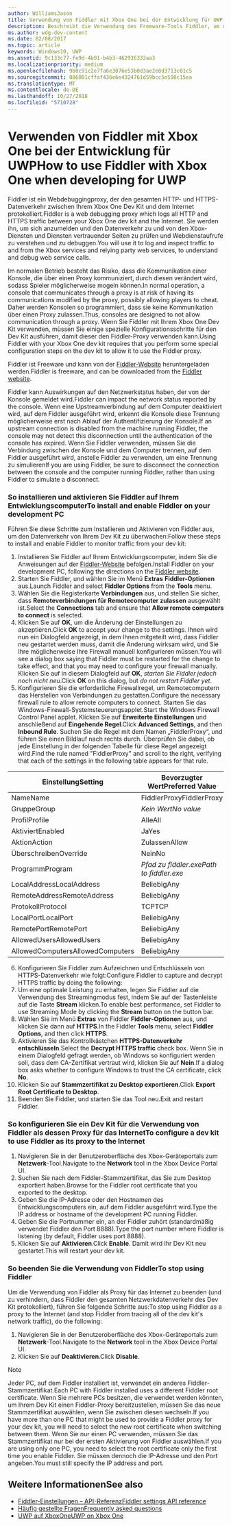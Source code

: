 ```yaml
---
author: WilliamsJason
title: Verwendung von Fiddler mit Xbox One bei der Entwicklung für UWP
description: Beschreibt die Verwendung des Freeware-Tools Fiddler, um den Netzwerkverkehr für ein Xbox One Dev Kit für UWP anzuzeigen.
ms.author: wdg-dev-content
ms.date: 02/08/2017
ms.topic: article
keywords: Windows10, UWP
ms.assetid: 9c133c77-fe9d-4b81-b4b3-462936333aa3
ms.localizationpriority: medium
ms.openlocfilehash: 9b0c91c2e7fa6e3076e53b0d3ae2e8d3713c81c5
ms.sourcegitcommit: 086001cffaf436e6e4324761d59bcc5e598c15ea
ms.translationtype: MT
ms.contentlocale: de-DE
ms.lasthandoff: 10/27/2018
ms.locfileid: "5710728"
---
```

# <a name="how-to-use-fiddler-with-xbox-one-when-developing-for-uwp"></a><span data-ttu-id="7b9e0-104">Verwenden von Fiddler mit Xbox One bei der Entwicklung für UWP</span><span class="sxs-lookup"><span data-stu-id="7b9e0-104">How to use Fiddler with Xbox One when developing for UWP</span></span>

<span data-ttu-id="7b9e0-105">Fiddler ist ein Webdebuggingproxy, der den gesamten HTTP- und HTTPS-Datenverkehr zwischen Ihrem Xbox One Dev Kit und dem Internet protokolliert.</span><span class="sxs-lookup"><span data-stu-id="7b9e0-105">Fiddler is a web debugging proxy which logs all HTTP and HTTPS traffic between your Xbox One dev kit and the Internet.</span></span> <span data-ttu-id="7b9e0-106">Sie werden ihn, um sich anzumelden und den Datenverkehr zu und von den Xbox-Diensten und Diensten vertrauender Seiten zu prüfen und Webdienstaufrufe zu verstehen und zu debuggen.</span><span class="sxs-lookup"><span data-stu-id="7b9e0-106">You will use it to log and inspect traffic to and from the Xbox services and relying party web services, to understand and debug web service calls.</span></span> 

<span data-ttu-id="7b9e0-107">Im normalen Betrieb besteht das Risiko, dass die Kommunikation einer Konsole, die über einen Proxy kommuniziert, durch diesen verändert wird, sodass Spieler möglicherweise mogeln können.</span><span class="sxs-lookup"><span data-stu-id="7b9e0-107">In normal operation, a console that communicates through a proxy is at risk of having its communications modified by the proxy, possibly allowing players to cheat.</span></span> <span data-ttu-id="7b9e0-108">Daher werden Konsolen so programmiert, dass sie keine Kommunikation über einen Proxy zulassen.</span><span class="sxs-lookup"><span data-stu-id="7b9e0-108">Thus, consoles are designed to not allow communication through a proxy.</span></span> <span data-ttu-id="7b9e0-109">Wenn Sie Fiddler mit Ihrem Xbox One Dev Kit verwenden, müssen Sie einige spezielle Konfigurationsschritte für den Dev Kit ausführen, damit dieser den Fiddler-Proxy verwenden kann.</span><span class="sxs-lookup"><span data-stu-id="7b9e0-109">Using Fiddler with your Xbox One dev kit requires that you perform some special configuration steps on the dev kit to allow it to use the Fiddler proxy.</span></span> 

<span data-ttu-id="7b9e0-110">Fiddler ist Freeware und kann von der [Fiddler-Website](http://www.fiddler2.com/fiddler2/) heruntergeladen werden.</span><span class="sxs-lookup"><span data-stu-id="7b9e0-110">Fiddler is freeware, and can be downloaded from the [Fiddler website](http://www.fiddler2.com/fiddler2/).</span></span> 

<span data-ttu-id="7b9e0-111">Fiddler kann Auswirkungen auf den Netzwerkstatus haben, der von der Konsole gemeldet wird.</span><span class="sxs-lookup"><span data-stu-id="7b9e0-111">Fiddler can impact the network status reported by the console.</span></span> <span data-ttu-id="7b9e0-112">Wenn eine Upstreamverbindung auf dem Computer deaktiviert wird, auf dem Fiddler ausgeführt wird, erkennt die Konsole diese Trennung möglicherweise erst nach Ablauf der Authentifizierung der Konsole.</span><span class="sxs-lookup"><span data-stu-id="7b9e0-112">If an upstream connection is disabled from the machine running Fiddler, the console may not detect this disconnection until the authentication of the console has expired.</span></span> <span data-ttu-id="7b9e0-113">Wenn Sie Fiddler verwenden, müssen Sie die Verbindung zwischen der Konsole und dem Computer trennen, auf dem Fiddler ausgeführt wird, anstelle Fiddler zu verwenden, um eine Trennung zu simulieren</span><span class="sxs-lookup"><span data-stu-id="7b9e0-113">If you are using Fiddler, be sure to disconnect the connection between the console and the computer running Fiddler, rather than using Fiddler to simulate a disconnect.</span></span>

### <a name="to-install-and-enable-fiddler-on-your-development-pc"></a><span data-ttu-id="7b9e0-114">So installieren und aktivieren Sie Fiddler auf Ihrem Entwicklungscomputer</span><span class="sxs-lookup"><span data-stu-id="7b9e0-114">To install and enable Fiddler on your development PC</span></span>
<span data-ttu-id="7b9e0-115">Führen Sie diese Schritte zum Installieren und Aktivieren von Fiddler aus, um den Datenverkehr von Ihrem Dev Kit zu überwachen:</span><span class="sxs-lookup"><span data-stu-id="7b9e0-115">Follow these steps to install and enable Fiddler to monitor traffic from your dev kit:</span></span>

1. <span data-ttu-id="7b9e0-116">Installieren Sie Fiddler auf Ihrem Entwicklungscomputer, indem Sie die Anweisungen auf der [Fiddler-Website](http://www.fiddler2.com/fiddler2/) befolgen.</span><span class="sxs-lookup"><span data-stu-id="7b9e0-116">Install Fiddler on your development PC, following the directions on the [Fiddler website](http://www.fiddler2.com/fiddler2/).</span></span> 
2. <span data-ttu-id="7b9e0-117">Starten Sie Fiddler, und wählen Sie im Menü **Extras** **Fiddler-Optionen** aus.</span><span class="sxs-lookup"><span data-stu-id="7b9e0-117">Launch Fiddler and select **Fiddler Options** from the **Tools** menu.</span></span> 
3. <span data-ttu-id="7b9e0-118">Wählen Sie die Registerkarte **Verbindungen** aus, und stellen Sie sicher, dass **Remoteverbindungen für Remotecomputer zulassen** ausgewählt ist.</span><span class="sxs-lookup"><span data-stu-id="7b9e0-118">Select the **Connections** tab and ensure that **Allow remote computers to connect** is selected.</span></span> 
4. <span data-ttu-id="7b9e0-119">Klicken Sie auf **OK**, um die Änderung der Einstellungen zu akzeptieren.</span><span class="sxs-lookup"><span data-stu-id="7b9e0-119">Click **OK** to accept your change to the settings.</span></span> <span data-ttu-id="7b9e0-120">Ihnen wird nun ein Dialogfeld angezeigt, in dem Ihnen mitgeteilt wird, dass Fiddler neu gestartet werden muss, damit die Änderung wirksam wird, und Sie Ihre möglicherweise Ihre Firewall manuell konfigurieren müssen.</span><span class="sxs-lookup"><span data-stu-id="7b9e0-120">You will see a dialog box saying that Fiddler must be restarted for the change to take effect, and that you may need to configure your firewall manually.</span></span> <span data-ttu-id="7b9e0-121">Klicken Sie auf in diesem Dialogfeld auf **OK**, *starten Sie Fiddler jedoch noch nicht neu*.</span><span class="sxs-lookup"><span data-stu-id="7b9e0-121">Click **OK** on this dialog, but *do not restart Fiddler yet*.</span></span>
5. <span data-ttu-id="7b9e0-122">Konfigurieren Sie die erforderliche Firewallregel, um Remotecomputern das Herstellen von Verbindungen zu gestatten.</span><span class="sxs-lookup"><span data-stu-id="7b9e0-122">Configure the necessary firewall rule to allow remote computers to connect.</span></span> <span data-ttu-id="7b9e0-123">Starten Sie das Windows-Firewall-Systemsteuerungsapplet.</span><span class="sxs-lookup"><span data-stu-id="7b9e0-123">Start the Windows Firewall Control Panel applet.</span></span> <span data-ttu-id="7b9e0-124">Klicken Sie auf **Erweiterte Einstellungen** und anschließend auf **Eingehende Regel**.</span><span class="sxs-lookup"><span data-stu-id="7b9e0-124">Click **Advanced Settings**, and then **Inbound Rule**.</span></span> <span data-ttu-id="7b9e0-125">Suchen Sie die Regel mit dem Namen „FiddlerProxy“, und führen Sie einen Bildlauf nach rechts durch. Überprüfen Sie dabei, ob jede Einstellung in der folgenden Tabelle für diese Regel angezeigt wird.</span><span class="sxs-lookup"><span data-stu-id="7b9e0-125">Find the rule named "FiddlerProxy" and scroll to the right, verifying that each of the settings in the following table appears for that rule.</span></span>
  
  | <span data-ttu-id="7b9e0-126">Einstellung</span><span class="sxs-lookup"><span data-stu-id="7b9e0-126">Setting</span></span>           | <span data-ttu-id="7b9e0-127">Bevorzugter Wert</span><span class="sxs-lookup"><span data-stu-id="7b9e0-127">Preferred Value</span></span>                |
  | ----              | ----                           |
  | <span data-ttu-id="7b9e0-128">Name</span><span class="sxs-lookup"><span data-stu-id="7b9e0-128">Name</span></span>              | <span data-ttu-id="7b9e0-129">FiddlerProxy</span><span class="sxs-lookup"><span data-stu-id="7b9e0-129">FiddlerProxy</span></span>                   |
  | <span data-ttu-id="7b9e0-130">Gruppe</span><span class="sxs-lookup"><span data-stu-id="7b9e0-130">Group</span></span>             | *<span data-ttu-id="7b9e0-131">Kein Wert</span><span class="sxs-lookup"><span data-stu-id="7b9e0-131">No value</span></span>* |
  | <span data-ttu-id="7b9e0-132">Profil</span><span class="sxs-lookup"><span data-stu-id="7b9e0-132">Profile</span></span>           | <span data-ttu-id="7b9e0-133">Alle</span><span class="sxs-lookup"><span data-stu-id="7b9e0-133">All</span></span>                            |
  | <span data-ttu-id="7b9e0-134">Aktiviert</span><span class="sxs-lookup"><span data-stu-id="7b9e0-134">Enabled</span></span>           | <span data-ttu-id="7b9e0-135">Ja</span><span class="sxs-lookup"><span data-stu-id="7b9e0-135">Yes</span></span>                            |
  | <span data-ttu-id="7b9e0-136">Aktion</span><span class="sxs-lookup"><span data-stu-id="7b9e0-136">Action</span></span>            | <span data-ttu-id="7b9e0-137">Zulassen</span><span class="sxs-lookup"><span data-stu-id="7b9e0-137">Allow</span></span>                          |
  | <span data-ttu-id="7b9e0-138">Überschreiben</span><span class="sxs-lookup"><span data-stu-id="7b9e0-138">Override</span></span>          | <span data-ttu-id="7b9e0-139">Nein</span><span class="sxs-lookup"><span data-stu-id="7b9e0-139">No</span></span>                             |
  | <span data-ttu-id="7b9e0-140">Programm</span><span class="sxs-lookup"><span data-stu-id="7b9e0-140">Program</span></span>           | *<span data-ttu-id="7b9e0-141">Pfad zu fiddler.exe</span><span class="sxs-lookup"><span data-stu-id="7b9e0-141">Path to fiddler.exe</span></span>*          |
  | <span data-ttu-id="7b9e0-142">LocalAddress</span><span class="sxs-lookup"><span data-stu-id="7b9e0-142">LocalAddress</span></span>      | <span data-ttu-id="7b9e0-143">Beliebig</span><span class="sxs-lookup"><span data-stu-id="7b9e0-143">Any</span></span>                            |
  | <span data-ttu-id="7b9e0-144">RemoteAddress</span><span class="sxs-lookup"><span data-stu-id="7b9e0-144">RemoteAddress</span></span>     | <span data-ttu-id="7b9e0-145">Beliebig</span><span class="sxs-lookup"><span data-stu-id="7b9e0-145">Any</span></span>                            |
  | <span data-ttu-id="7b9e0-146">Protokoll</span><span class="sxs-lookup"><span data-stu-id="7b9e0-146">Protocol</span></span>          | <span data-ttu-id="7b9e0-147">TCP</span><span class="sxs-lookup"><span data-stu-id="7b9e0-147">TCP</span></span>                            |
  | <span data-ttu-id="7b9e0-148">LocalPort</span><span class="sxs-lookup"><span data-stu-id="7b9e0-148">LocalPort</span></span>         | <span data-ttu-id="7b9e0-149">Beliebig</span><span class="sxs-lookup"><span data-stu-id="7b9e0-149">Any</span></span>                            |
  | <span data-ttu-id="7b9e0-150">RemotePort</span><span class="sxs-lookup"><span data-stu-id="7b9e0-150">RemotePort</span></span>        | <span data-ttu-id="7b9e0-151">Beliebig</span><span class="sxs-lookup"><span data-stu-id="7b9e0-151">Any</span></span>                            |
  | <span data-ttu-id="7b9e0-152">AllowedUsers</span><span class="sxs-lookup"><span data-stu-id="7b9e0-152">AllowedUsers</span></span>      | <span data-ttu-id="7b9e0-153">Beliebig</span><span class="sxs-lookup"><span data-stu-id="7b9e0-153">Any</span></span>                            |
  | <span data-ttu-id="7b9e0-154">AllowedComputers</span><span class="sxs-lookup"><span data-stu-id="7b9e0-154">AllowedComputers</span></span>  | <span data-ttu-id="7b9e0-155">Beliebig</span><span class="sxs-lookup"><span data-stu-id="7b9e0-155">Any</span></span>                            |


6. <span data-ttu-id="7b9e0-156">Konfigurieren Sie Fiddler zum Aufzeichnen und Entschlüsseln von HTTPS-Datenverkehr wie folgt:</span><span class="sxs-lookup"><span data-stu-id="7b9e0-156">Configure Fiddler to capture and decrypt HTTPS traffic by doing the following:</span></span>
  1. <span data-ttu-id="7b9e0-157">Um eine optimale Leistung zu erhalten, legen Sie Fiddler auf die Verwendung des Streamingmodus fest, indem Sie auf der Tastenleiste auf die Taste **Stream** klicken.</span><span class="sxs-lookup"><span data-stu-id="7b9e0-157">To enable best performance, set Fiddler to use Streaming Mode by clicking the **Stream** button on the button bar.</span></span>
  2. <span data-ttu-id="7b9e0-158">Wählen Sie im Menü **Extras** von Fiddler **Fiddler-Optionen** aus, und klicken Sie dann auf **HTTPS**.</span><span class="sxs-lookup"><span data-stu-id="7b9e0-158">In the Fiddler **Tools** menu, select **Fiddler Options**, and then click **HTTPS**.</span></span>
  3. <span data-ttu-id="7b9e0-159">Aktivieren Sie das Kontrollkästchen **HTTPS-Datenverkehr entschlüsseln**.</span><span class="sxs-lookup"><span data-stu-id="7b9e0-159">Select the **Decrypt HTTPS traffic** check box.</span></span> <span data-ttu-id="7b9e0-160">Wenn Sie in einem Dialogfeld gefragt werden, ob Windows so konfiguriert werden soll, dass dem CA-Zertifikat vertraut wird, klicken Sie auf **Nein**.</span><span class="sxs-lookup"><span data-stu-id="7b9e0-160">If a dialog box asks whether to configure Windows to trust the CA certificate, click **No**.</span></span>
  4. <span data-ttu-id="7b9e0-161">Klicken Sie auf **Stammzertifikat zu Desktop exportieren**.</span><span class="sxs-lookup"><span data-stu-id="7b9e0-161">Click **Export Root Certificate to Desktop**.</span></span>
7. <span data-ttu-id="7b9e0-162">Beenden Sie Fiddler, und starten Sie das Tool neu.</span><span class="sxs-lookup"><span data-stu-id="7b9e0-162">Exit and restart Fiddler.</span></span>

### <a name="to-configure-a-dev-kit-to-use-fiddler-as-its-proxy-to-the-internet"></a><span data-ttu-id="7b9e0-163">So konfigurieren Sie ein Dev Kit für die Verwendung von Fiddler als dessen Proxy für das Internet</span><span class="sxs-lookup"><span data-stu-id="7b9e0-163">To configure a dev kit to use Fiddler as its proxy to the Internet</span></span>

1. <span data-ttu-id="7b9e0-164">Navigieren Sie in der Benutzeroberfläche des Xbox-Geräteportals zum **Netzwerk**-Tool.</span><span class="sxs-lookup"><span data-stu-id="7b9e0-164">Navigate to the **Network** tool in the Xbox Device Portal UI.</span></span>
2. <span data-ttu-id="7b9e0-165">Suchen Sie nach dem Fiddler-Stammzertifikat, das Sie zum Desktop exportiert haben.</span><span class="sxs-lookup"><span data-stu-id="7b9e0-165">Browse for the Fiddler root certificate that you exported to the desktop.</span></span> 
3. <span data-ttu-id="7b9e0-166">Geben Sie die IP-Adresse oder den Hostnamen des Entwicklungscomputers ein, auf dem Fiddler ausgeführt wird.</span><span class="sxs-lookup"><span data-stu-id="7b9e0-166">Type the IP address or hostname of the development PC running Fiddler.</span></span>
4. <span data-ttu-id="7b9e0-167">Geben Sie die Portnummer ein, an der Fiddler zuhört (standardmäßig verwendet Fiddler den Port 8888).</span><span class="sxs-lookup"><span data-stu-id="7b9e0-167">Type the port number where Fiddler is listening (by default, Fiddler uses port 8888).</span></span> 
5. <span data-ttu-id="7b9e0-168">Klicken Sie auf **Aktivieren**.</span><span class="sxs-lookup"><span data-stu-id="7b9e0-168">Click **Enable**.</span></span> <span data-ttu-id="7b9e0-169">Damit wird Ihr Dev Kit neu gestartet.</span><span class="sxs-lookup"><span data-stu-id="7b9e0-169">This will restart your dev kit.</span></span>

### <a name="to-stop-using-fiddler"></a><span data-ttu-id="7b9e0-170">So beenden Sie die Verwendung von Fiddler</span><span class="sxs-lookup"><span data-stu-id="7b9e0-170">To stop using Fiddler</span></span>
<span data-ttu-id="7b9e0-171">Um die Verwendung von Fiddler als Proxy für das Internet zu beenden (und zu verhindern, dass Fiddler den gesamten Netzwerkdatenverkehr des Dev Kit protokolliert), führen Sie folgende Schritte aus:</span><span class="sxs-lookup"><span data-stu-id="7b9e0-171">To stop using Fiddler as a proxy to the Internet (and stop Fiddler from tracing all of the dev kit's network traffic), do the following:</span></span>

1. <span data-ttu-id="7b9e0-172">Navigieren Sie in der Benutzeroberfläche des Xbox-Geräteportals zum **Netzwerk**-Tool.</span><span class="sxs-lookup"><span data-stu-id="7b9e0-172">Navigate to the **Network** tool in the Xbox Device Portal UI.</span></span>
2. <span data-ttu-id="7b9e0-173">Klicken Sie auf **Deaktivieren**.</span><span class="sxs-lookup"><span data-stu-id="7b9e0-173">Click **Disable**.</span></span>

> [!NOTE]
> <span data-ttu-id="7b9e0-174">Jeder PC, auf dem Fiddler installiert ist, verwendet ein anderes Fiddler-Stammzertifikat.</span><span class="sxs-lookup"><span data-stu-id="7b9e0-174">Each PC with Fiddler installed uses a different Fiddler root certificate.</span></span> <span data-ttu-id="7b9e0-175">Wenn Sie mehrere PCs besitzen, die verwendet werden könnten, um Ihrem Dev Kit einen Fiddler-Proxy bereitzustellen, müssen Sie das neue Stammzertifikat auswählen, wenn Sie zwischen diesen wechseln.</span><span class="sxs-lookup"><span data-stu-id="7b9e0-175">If you have more than one PC that might be used to provide a Fiddler proxy for your dev kit, you will need to select the new root certificate when switching between them.</span></span> <span data-ttu-id="7b9e0-176">Wenn Sie nur einen PC verwenden, müssen Sie das Stammzertifikat nur bei der ersten Aktivierung von Fiddler auswählen.</span><span class="sxs-lookup"><span data-stu-id="7b9e0-176">If you are using only one PC, you need to select the root certificate only the first time you enable Fiddler.</span></span> <span data-ttu-id="7b9e0-177">Sie müssen dennoch die IP-Adresse und den Port angeben.</span><span class="sxs-lookup"><span data-stu-id="7b9e0-177">You must still specify the IP address and port.</span></span>

## <a name="see-also"></a><span data-ttu-id="7b9e0-178">Weitere Informationen</span><span class="sxs-lookup"><span data-stu-id="7b9e0-178">See also</span></span>
- [<span data-ttu-id="7b9e0-179">Fiddler-Einstellungen – API-Referenz</span><span class="sxs-lookup"><span data-stu-id="7b9e0-179">Fiddler settings API reference</span></span>](wdp-fiddler-api.md)
- [<span data-ttu-id="7b9e0-180">Häufig gestellte Fragen</span><span class="sxs-lookup"><span data-stu-id="7b9e0-180">Frequently asked questions</span></span>](frequently-asked-questions.md)
- [<span data-ttu-id="7b9e0-181">UWP auf XboxOne</span><span class="sxs-lookup"><span data-stu-id="7b9e0-181">UWP on Xbox One</span></span>](index.md)



